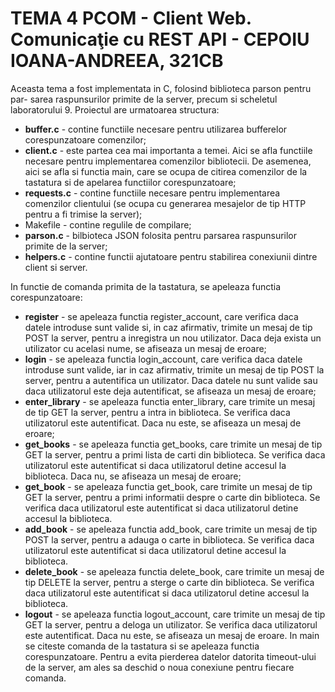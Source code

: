 # TEMA 4 PCOM - Client Web. Comunicaţie cu REST API - CEPOIU IOANA-ANDREEA, 321CB

Aceasta tema a fost implementata in C, folosind biblioteca parson pentru par-
sarea raspunsurilor primite de la server, precum si scheletul laboratorului 9.
Proiectul are urmatoarea structura:
- **buffer.c** - contine functiile necesare pentru utilizarea bufferelor corespunzatoare
comenzilor;
- **client.c** - este partea cea mai importanta a temei. Aici se afla functiile necesare
pentru implementarea comenzilor bibliotecii. De asemenea, aici se afla si functia
main, care se ocupa de citirea comenzilor de la tastatura si de apelarea functiilor
corespunzatoare;
- **requests.c** - contine functiile necesare pentru implementarea comenzilor clientului
(se ocupa cu generarea mesajelor de tip HTTP pentru a fi trimise la server); 
- Makefile - contine regulile de compilare;
- **parson.c** - bilbioteca JSON folosita pentru parsarea raspunsurilor primite de la
server;
- **helpers.c** - contine functii ajutatoare pentru stabilirea conexiunii dintre client
si server.

In functie de comanda primita de la tastatura, se apeleaza functia corespunzatoare:
- **register** - se apeleaza functia register_account, care verifica daca datele introduse
sunt valide si, in caz afirmativ, trimite un mesaj de tip POST la server, pentru a
inregistra un nou utilizator. Daca deja exista un utilizator cu acelasi nume, se afiseaza
un mesaj de eroare;
- **login** - se apeleaza functia login_account, care verifica daca datele introduse sunt valide,
iar in caz afirmativ, trimite un mesaj de tip POST la server, pentru a autentifica un
utilizator. Daca datele nu sunt valide sau daca utilizatorul este deja autentificat, se
afiseaza un mesaj de eroare;
- **enter_library** - se apeleaza functia enter_library, care trimite un mesaj de tip GET la
server, pentru a intra in biblioteca. Se verifica daca utilizatorul este autentificat. Daca
nu este, se afiseaza un mesaj de eroare;
- **get_books** - se apeleaza functia get_books, care trimite un mesaj de tip GET la server,
pentru a primi lista de carti din biblioteca. Se verifica daca utilizatorul este autentificat
si daca utilizatorul detine accesul la biblioteca. Daca nu, se afiseaza un mesaj de
eroare;
- **get_book** - se apeleaza functia get_book, care trimite un mesaj de tip GET la server,
pentru a primi informatii despre o carte din biblioteca. Se verifica daca utilizatorul este
autentificat si daca utilizatorul detine accesul la biblioteca.
- **add_book** - se apeleaza functia add_book, care trimite un mesaj de tip POST la server,
pentru a adauga o carte in biblioteca. Se verifica daca utilizatorul este autentificat si daca
utilizatorul detine accesul la biblioteca.
- **delete_book** - se apeleaza functia delete_book, care trimite un mesaj de tip DELETE la
server, pentru a sterge o carte din biblioteca. Se verifica daca utilizatorul este autentificat
si daca utilizatorul detine accesul la biblioteca.
- **logout** - se apeleaza functia logout_account, care trimite un mesaj de tip GET la server,
pentru a deloga un utilizator. Se verifica daca utilizatorul este autentificat. Daca nu este,
se afiseaza un mesaj de eroare.
In main se citeste comanda de la tastatura si se apeleaza functia corespunzatoare. Pentru
a evita pierderea datelor datorita timeout-ului de la server, am ales sa deschid o noua conexiune
pentru fiecare comanda.
